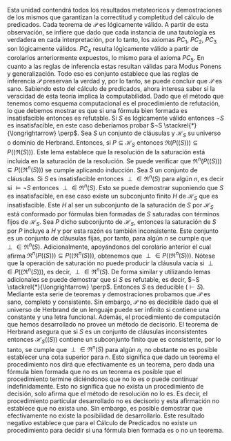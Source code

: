 Esta unidad contendrá todos los resultados metateoricos y demostraciones de los mismos que garantizan la correctitud y completitud del cálculo de predicados.
Cada teorema de $\mathcal{P}$ es lógicamente válido. A partir de esta observación, se infiere que dado que cada instancia de una tautología es verdadera en cada interpretación, por lo tanto, los axiomas $PC_1$, $PC_2$, $PC_3$ son lógicamente válidos. $PC_4$ resulta lógicamente válido a partir de corolarios anteriormente expuestos, lo mismo para el axioma $PC_5$.
En cuanto a las reglas de inferencia estas resultan válidas para Modus Ponens y generalización. Todo eso es conjunto establece que las reglas de inferencia $\mathcal{P}$ preservan la verdad y, por lo tanto, se puede concluir que $\mathcal{P}$ es sano.
Sabiendo esto del cálculo de predicados, ahora interesa saber si la veracidad de esta teoría implica la computabilidad. Dado que el método que tenemos como esquema computacional es el procedimiento de refutación, lo que debemos mostrar es que si una fórmula bien formada es insatisfacible entonces es refutable. Si $S$ es lógicamente válido entonces $¬S$ es insatisfacible, en este caso deberíamos probar $¬S \stackrel{*}{\longrightarrow} \perp$.
Sea $S$ un conjunto de cláusulas y $\mathscr{H}_S$ su universo o dominio de Herbrand. Entonces, si $P \subseteq \mathscr{H}_S$ entonces $\Re(P((S))) \subseteq P((\Re(S)))$. Este lema establece que la resolución de la saturación está incluida en la saturación de la resolución. Se puede verificar que $\Re^n(P((S))) \subseteq P((\Re^n(S)))$ se cumple aplicando inducción.
Sea $S$ un conjunto de cláusulas. Si $S$ es insatisfacible entonces $\perp \in \Re^n(S)$ para algún $n$, es decir si $\vDash ¬S$ entonces $\perp \in \Re^n(S)$. Esto se puede demostrar suponiendo que $S$ es insatisfacible, en ese caso existe un subconjunto finito $H$ de $\mathscr{H}_S$ que es insatisfacible. Este $H$ al ser un subconjunto de la saturación de $S$ por $\mathscr{H}_S$ está conformado por fórmulas bien formadas de $S$ saturadas con términos fijos de $\mathscr{H}_S$.  Sea $P$ dicho subconjunto de $\mathscr{H}_S$, entonces la saturación de $S$ por $P$ incluye a $H$ y por esta razón es también inconsistente.
Este conjunto es un conjunto de cláusulas fijas, por tanto, para algún $n$ se cumple que $\perp \in \Re^n(S)$. Adicionalmente, apoyándonos del corolario anterior el cual afirma $\Re^n(P((S))) \subseteq P((\Re^n(S)))$, obtenemos que $\perp \in P((\Re^n(S)))$. Nótese que la operación de saturación no puede producir la cláusula vacía si $\perp \in P((\Re^n(S)))$, es decir, $\perp \in \Re^n(S)$.
De forma similar y utilizando lemas adicionales se puede demostrar que si $S$ es refutable, es decir, $¬S \stackrel{*}{\longrightarrow} \perp$. Entonces $S$ es deducible ($\vdash S$).
Mediante esta serie de teoremas y demostraciones probamos que $\mathcal{P}$ es sano, completo y consistente. Sin embargo, $\mathcal{P}$ no es decidible dado que el universo de Herbrand de un lenguaje puede ser infinito si contiene una constante y una letra funcional. Además, el procedimiento de computación que hemos desarrollado no provee un método de decisorio.
El teorema de Herbrand asegura que si $S$ es un conjunto de cláusulas inconsistentes entonces $\mathscr{H}_S((S))$ contiene un subconjunto finito que es consistente, por lo tanto, se cumple que $\perp \in \Re^n(S)$ para algún $n$, no obstante no es posible establecer una cota superior para $n$. Esto significa que dado un teorema el procedimiento nos dirá que efectivamente es un teorema, pero dada una fórmula bien formada que no es un teorema es posible que el procedimiento termine diciéndonos que no lo es o puede continuar indefinidamente.
Esto no significa que no exista un procedimiento de decisión, solo afirma que el método de resolución no lo es. Es decir, el procedimiento particular desarrollado no es decisorio y esta afirmación no establece que no exista uno. Sin embargo, es posible demostrar que efectivamente no existe la posibilidad de desarrollarlo. Este resultado negativo establece que para el Cálculo de Predicados no existe un procedimiento para decidir si una fórmula bien formada es o no un teorema.